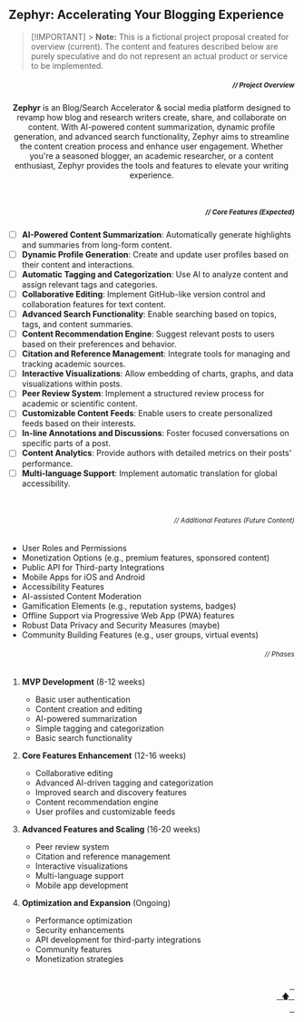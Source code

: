 ## Zephyr: Accelerating Your Blogging Experience

> [!IMPORTANT] > **Note:** This is a fictional project proposal created for overview (current). The content and features described below are purely speculative and do not represent an actual product or service to be implemented.

##### _<div align="right"><sub>// Project Overview</sub></div>_

<p align="center">
<strong>Zephyr</strong> is an Blog/Search Accelerator & social media platform designed to revamp how blog and research writers create, share, and collaborate on content. With AI-powered content summarization, dynamic profile generation, and advanced search functionality, Zephyr aims to streamline the content creation process and enhance user engagement. Whether you're a seasoned blogger, an academic researcher, or a content enthusiast, Zephyr provides the tools and features to elevate your writing experience.
</p>

<br>

##### _<div align="right"><sub>// Core Features (Expected)</sub></div>_

- [ ] **AI-Powered Content Summarization**: Automatically generate highlights and summaries from long-form content.
- [ ] **Dynamic Profile Generation**: Create and update user profiles based on their content and interactions.
- [ ] **Automatic Tagging and Categorization**: Use AI to analyze content and assign relevant tags and categories.
- [ ] **Collaborative Editing**: Implement GitHub-like version control and collaboration features for text content.
- [ ] **Advanced Search Functionality**: Enable searching based on topics, tags, and content summaries.
- [ ] **Content Recommendation Engine**: Suggest relevant posts to users based on their preferences and behavior.
- [ ] **Citation and Reference Management**: Integrate tools for managing and tracking academic sources.
- [ ] **Interactive Visualizations**: Allow embedding of charts, graphs, and data visualizations within posts.
- [ ] **Peer Review System**: Implement a structured review process for academic or scientific content.
- [ ] **Customizable Content Feeds**: Enable users to create personalized feeds based on their interests.
- [ ] **In-line Annotations and Discussions**: Foster focused conversations on specific parts of a post.
- [ ] **Content Analytics**: Provide authors with detailed metrics on their posts' performance.
- [ ] **Multi-language Support**: Implement automatic translation for global accessibility.

<br>

###### _<div align="right"><sub>// Additional Features (Future Content)</sub></div>_

- User Roles and Permissions
- Monetization Options (e.g., premium features, sponsored content)
- Public API for Third-party Integrations
- Mobile Apps for iOS and Android
- Accessibility Features
- AI-assisted Content Moderation
- Gamification Elements (e.g., reputation systems, badges)
- Offline Support via Progressive Web App (PWA) features
- Robust Data Privacy and Security Measures (maybe)
- Community Building Features (e.g., user groups, virtual events)

###### _<div align="right"><sub>// Phases</sub></div>_

1. **MVP Development** (8-12 weeks)

   - Basic user authentication
   - Content creation and editing
   - AI-powered summarization
   - Simple tagging and categorization
   - Basic search functionality

2. **Core Features Enhancement** (12-16 weeks)

   - Collaborative editing
   - Advanced AI-driven tagging and categorization
   - Improved search and discovery features
   - Content recommendation engine
   - User profiles and customizable feeds

3. **Advanced Features and Scaling** (16-20 weeks)

   - Peer review system
   - Citation and reference management
   - Interactive visualizations
   - Multi-language support
   - Mobile app development

4. **Optimization and Expansion** (Ongoing)
   - Performance optimization
   - Security enhancements
   - API development for third-party integrations
   - Community features
   - Monetization strategies

<br>

<div align="right">
  <a href="#zephyr-accelerating-your-blogging-experience"><kbd> <br> 🡅 <br> </kbd></a>
</div>
